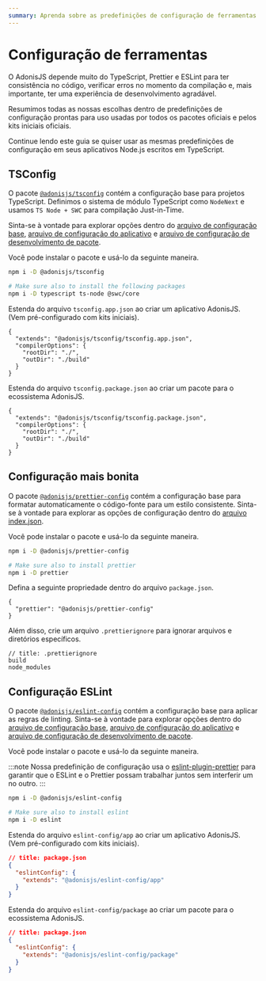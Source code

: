 ```yaml
---
summary: Aprenda sobre as predefinições de configuração de ferramentas usadas pelo AdonisJS para TypeScript, Prettier e ESLint.
---
```


# Configuração de ferramentas

O AdonisJS depende muito do TypeScript, Prettier e ESLint para ter consistência no código, verificar erros no momento da compilação e, mais importante, ter uma experiência de desenvolvimento agradável.

Resumimos todas as nossas escolhas dentro de predefinições de configuração prontas para uso usadas por todos os pacotes oficiais e pelos kits iniciais oficiais.

Continue lendo este guia se quiser usar as mesmas predefinições de configuração em seus aplicativos Node.js escritos em TypeScript.

## TSConfig

O pacote [`@adonisjs/tsconfig`](https://github.com/adonisjs/tooling-config/tree/main/packages/typescript-config) contém a configuração base para projetos TypeScript. Definimos o sistema de módulo TypeScript como `NodeNext` e usamos `TS Node + SWC` para compilação Just-in-Time.

Sinta-se à vontade para explorar opções dentro do [arquivo de configuração base](https://github.com/adonisjs/tooling-config/blob/main/packages/typescript-config/tsconfig.base.json), [arquivo de configuração do aplicativo](https://github.com/adonisjs/tooling-config/blob/main/packages/typescript-config/tsconfig.app.json) e [arquivo de configuração de desenvolvimento de pacote](https://github.com/adonisjs/tooling-config/blob/main/packages/typescript-config/tsconfig.package.json).

Você pode instalar o pacote e usá-lo da seguinte maneira.

```sh
npm i -D @adonisjs/tsconfig

# Make sure also to install the following packages
npm i -D typescript ts-node @swc/core
```

Estenda do arquivo `tsconfig.app.json` ao criar um aplicativo AdonisJS. (Vem pré-configurado com kits iniciais).

```jsonc
{
  "extends": "@adonisjs/tsconfig/tsconfig.app.json",
  "compilerOptions": {
    "rootDir": "./",
    "outDir": "./build"
  }
}
```

Estenda do arquivo `tsconfig.package.json` ao criar um pacote para o ecossistema AdonisJS.

```jsonc
{
  "extends": "@adonisjs/tsconfig/tsconfig.package.json",
  "compilerOptions": {
    "rootDir": "./",
    "outDir": "./build"
  }
}
```

## Configuração mais bonita
O pacote [`@adonisjs/prettier-config`](https://github.com/adonisjs/tooling-config/tree/main/packages/prettier-config) contém a configuração base para formatar automaticamente o código-fonte para um estilo consistente. Sinta-se à vontade para explorar as opções de configuração dentro do [arquivo index.json](https://github.com/adonisjs/tooling-config/blob/main/packages/prettier-config/index.json).

Você pode instalar o pacote e usá-lo da seguinte maneira.

```sh
npm i -D @adonisjs/prettier-config

# Make sure also to install prettier
npm i -D prettier
```

Defina a seguinte propriedade dentro do arquivo `package.json`.

```jsonc
{
  "prettier": "@adonisjs/prettier-config"
}
```

Além disso, crie um arquivo `.prettierignore` para ignorar arquivos e diretórios específicos.

```
// title: .prettierignore
build
node_modules
```

## Configuração ESLint
O pacote [`@adonisjs/eslint-config`](https://github.com/adonisjs/tooling-config/tree/main/packages/eslint-config) contém a configuração base para aplicar as regras de linting. Sinta-se à vontade para explorar opções dentro do [arquivo de configuração base](https://github.com/adonisjs/tooling-config/blob/main/packages/eslint-config/presets/ts_base.js), [arquivo de configuração do aplicativo](https://github.com/adonisjs/tooling-config/blob/main/packages/eslint-config/presets/ts_app.js) e [arquivo de configuração de desenvolvimento de pacote](https://github.com/adonisjs/tooling-config/blob/main/packages/eslint-config/presets/ts_package.js).

Você pode instalar o pacote e usá-lo da seguinte maneira.

:::note
Nossa predefinição de configuração usa o [eslint-plugin-prettier](https://github.com/prettier/eslint-plugin-prettier) para garantir que o ESLint e o Prettier possam trabalhar juntos sem interferir um no outro.
:::

```sh
npm i -D @adonisjs/eslint-config

# Make sure also to install eslint
npm i -D eslint
```

Estenda do arquivo `eslint-config/app` ao criar um aplicativo AdonisJS. (Vem pré-configurado com kits iniciais).

```json
// title: package.json
{
  "eslintConfig": {
    "extends": "@adonisjs/eslint-config/app"
  }
}
```

Estenda do arquivo `eslint-config/package` ao criar um pacote para o ecossistema AdonisJS.

```json
// title: package.json
{
  "eslintConfig": {
    "extends": "@adonisjs/eslint-config/package"
  }
}
```
